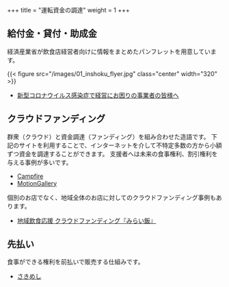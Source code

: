+++
title = "運転資金の調達"
weight = 1
+++

## 給付金・貸付・助成金

経済産業省が飲食店経営者向けに情報をまとめたパンフレットを用意しています。

{{< figure src="/images/01_inshoku_flyer.jpg" class="center" width="320" >}}

- [新型コロナウイルス感染症で経営にお困りの事業者の皆様へ](https://www.meti.go.jp/covid-19/pdf/01_inshoku_flyer.pdf)

## クラウドファンディング

群衆（クラウド）と資金調達（ファンディング）を組み合わせた造語です。
下記のサイトを利用することで、インターネットを介して不特定多数の方から小額ずつ資金を調達することができます。
支援者へは未来の食事権利、割引権利を与える事例が多いです。

- [Campfire](https://help.camp-fire.jp/hc/ja/articles/360040309611)
- [MotionGallery](https://motion-gallery.net/blog/suportprogram)

個別のお店でなく、地域全体のお店に対してのクラウドファンディング事例もあります。

- [地域飲食応援 クラウドファンディング『みらい飯』](https://readyfor.jp/pp/miraimeshi)

## 先払い

食事ができる権利を前払いで販売する仕組みです。

- [さきめし](https://peraichi.com/landing_pages/view/sakimeshi)
